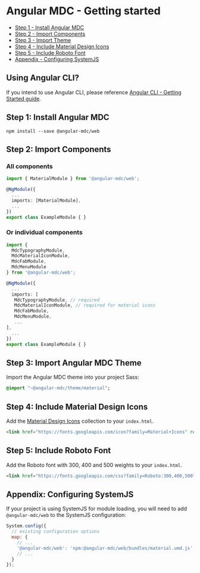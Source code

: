 # Angular MDC - Getting started

 - [Step 1 - Install Angular MDC](#step1)
 - [Step 2 - Import Components](#step2)
 - [Step 3 - Import Theme](#step3)
 - [Step 4 - Include Material Design Icons](#step4)
 - [Step 5 - Include Roboto Font](#step5)
 - [Appendix - Configuring SystemJS](#config-systemjs)

## Using Angular CLI?
If you intend to use Angular CLI, please reference [Angular CLI - Getting Started guide](https://github.com/trimox/angular-mdc-web/blob/master/docs/guide-angular-cli.md).

## <a name="step1"></a> Step 1: Install Angular MDC
```
npm install --save @angular-mdc/web
```

## <a name="step2"></a> Step 2: Import Components
### All components
```ts
import { MaterialModule } from '@angular-mdc/web';

@NgModule({
  ...
  imports: [MaterialModule],
  ...
})
export class ExampleModule { }
```

### Or individual components
```ts
import {
  MdcTypographyModule,
  MdcMaterialIconModule,
  MdcFabModule,
  MdcMenuModule
} from '@angular-mdc/web';

@NgModule({
  ...
  imports: [
   MdcTypographyModule, // required
   MdcMaterialIconModule, // required for material icons
   MdcFabModule,
   MdcMenuModule,
   ...
],
  ...
})
export class ExampleModule { }
```

## <a name="step3"></a> Step 3: Import Angular MDC Theme
Import the Angular MDC theme into your project Sass:
```sass
@import "~@angular-mdc/theme/material";
```

## <a name="step4"></a> Step 4: Include Material Design Icons
Add the [Material Design Icons](https://material.io/icons/) collection to your `index.html`.

```html
<link href="https://fonts.googleapis.com/icon?family=Material+Icons" rel="stylesheet">
```

## <a name="step5"></a> Step 5: Include Roboto Font
Add the Roboto font with 300, 400 and 500 weights to your `index.html`.

```html
<link href="https://fonts.googleapis.com/css?family=Roboto:300,400,500" rel="stylesheet">
```

## <a name="config-systemjs"></a> Appendix: Configuring SystemJS

If your project is using SystemJS for module loading, you will need to add `@angular-mdc/web`
to the SystemJS configuration:

```js
System.config({
  // existing configuration options
  map: {
    // ...
    '@angular-mdc/web': 'npm:@angular-mdc/web/bundles/material.umd.js',
    // ...
  }
});
```
